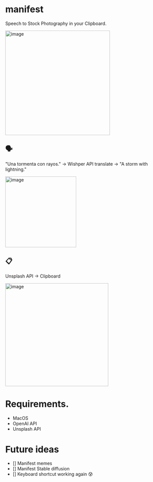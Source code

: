 # manifest
Speech to Stock Photography in your Clipboard.

<img width="329" alt="image" src="https://github.com/adriangalilea/manifest/assets/90320947/775a4f0c-ff89-4b35-841e-1ac81c894817">



## 🗣️
"Una tormenta con rayos." -> Wishper API translate -> "A storm with lightning."

<img width="223" alt="image" src="https://github.com/adriangalilea/manifest/assets/90320947/12174272-e615-49e8-991c-ea74d500111e">


## 📋
Unsplash API -> Clipboard

<img width="324" alt="image" src="https://github.com/adriangalilea/manifest/assets/90320947/7c7843b0-6e97-4a23-bb08-879b333254be">

# Requirements.
- MacOS
- OpenAI API
- Unsplash API

# Future ideas
- [] Manifest memes
- [] Manifest Stable diffusion
- [] Keyboard shortcut working again 😰
